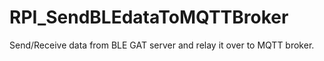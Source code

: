 # RPI_SendBLEdataToMQTTBroker
Send/Receive data from BLE GAT server and relay it over to MQTT broker.
